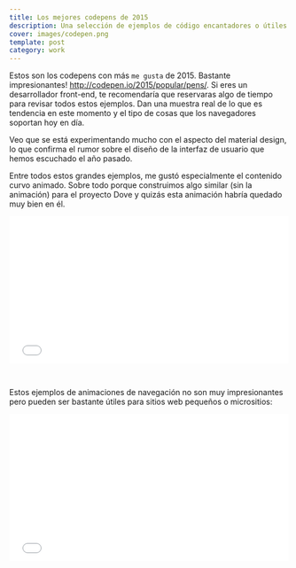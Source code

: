 ```yaml
---
title: Los mejores codepens de 2015
description: Una selección de ejemplos de código encantadores o útiles
cover: images/codepen.png
template: post
category: work
---
```


Estos son los codepens con más `me gusta` de 2015. Bastante impresionantes! http://codepen.io/2015/popular/pens/. Si eres un desarrollador front-end, te recomendaría que reservaras algo de tiempo para revisar todos estos ejemplos. Dan una muestra real de lo que es tendencia en este momento y el tipo de cosas que los navegadores soportan hoy en día.

Veo que se está experimentando mucho con el aspecto del material design, lo que confirma el rumor sobre el diseño de la interfaz de usuario que hemos escuchado el año pasado.

Entre todos estos grandes ejemplos, me gustó especialmente el contenido curvo animado. Sobre todo porque construimos algo similar (sin la animación) para el proyecto Dove y quizás esta animación habría quedado muy bien en él.

<iframe height='265' scrolling='no' title='Curved Cut' src='//codepen.io/Hornebom/embed/RNKMrL/?height=265&theme-id=0&default-tab=css,result' frameborder='no' allowtransparency='true' allowfullscreen='true' style='width: 100%; margin-bottom: 30px'>See the Pen <a href='https://codepen.io/Hornebom/pen/RNKMrL/'>Curved Cut</a> by Hornebom (<a href='https://codepen.io/Hornebom'>@Hornebom</a>) on <a href='https://codepen.io'>CodePen</a>.
</iframe>

Estos ejemplos de animaciones de navegación no son muy impresionantes pero pueden ser bastante útiles para sitios web pequeños o micrositios:

<iframe height='265' scrolling='no' title='Navigation Animation' src='//codepen.io/EvyatarDa/embed/waKXMd/?height=265&theme-id=0&default-tab=css,result' frameborder='no' allowtransparency='true' allowfullscreen='true' style='width: 100%; margin-bottom: 30px'>See the Pen <a href='https://codepen.io/EvyatarDa/pen/waKXMd/'>Navigation Animation</a> by StyleShit (<a href='https://codepen.io/EvyatarDa'>@EvyatarDa</a>) on <a href='https://codepen.io'>CodePen</a>.
</iframe>
